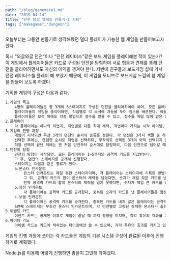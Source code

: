 ```yaml
---
path: "/blog/gamemake1.md"
date: "2019-04-14"
title: "던전 탐험 웹게임 만들기-1 기획"
tags: ["makegame","dungeon"]
---
```


오늘부터는 그동안 만들기로 생각해왔던 멀티 플레이가 가능한 웹 게임을 만들어보고자 한다.

혹시 "와글와글 던전"이나 "던전 레이더스"같은 보드 게임을 플레이해본 적이 있는가? 이 게임에서 플레이어들은 카드로 구성된 던전을 탐험하며 서로 협동과 견제를 통해 던전을 클리어하면서도 자신의 이익을 챙겨야 한다. 저번에 친구들과 보드게임 샵에 가서 던전 레이더스를 플레이 해 보았기 때문에, 이 게임을 모티브로 보드게임 느낌의 웹 게임을 만들어 보도록 하겠다.

기획한 게임의 구성은 다음과 같다.

```txt
1.게임의 목표
    4명의 플레이어들은 총 3개의 6스테이지로 구성된 던전을 클리어하여야 하며, 모든 플레이어가 게임 오버되면 보석을 모은 개수에 상관없이 패배한다.
    플레이어들이 게임을 클리어하면, 직업별로 각 보석에 차등을 두어 점수를 배분한다. 예를 들어, 붉은 보석은 도적에겐 1점, 마법사에게는 3점으로 친다.
    플레이어들은 보석 외에도 각종 방법으로 점수를 얻을 수 있고, 점수를 제일 많이 얻은 플레이어가 게임에서 승리한다.
2.플레이어
    각 플레이어는 하나의 직업과, 직업별로 다른 최대 체력, 직업마다 가지는 시작 아이템, 직업별로 받는 시작 아이템과 1~5까지의 숫자가 적힌 공격력 카드, 직업별 효과를 지닌다.
3.게임의 진행 과정
    게임이 시작되면 우선 3개의 던전의 순서와 종류를 정한다. 각 던전은 3가지 색깔 중 하나이며, 각 색깔별로 하나의 던전을 무작위로 선택한다.
    선택한 후에는, 랜덤한 순서로 직업을 선택하되, 무작위로 선택된 3개의 아직 선택되지 않은 직업 중에서 선택하도록 한다.
    직업 선택이 끝난 뒤에는 맨 처음 던전부터 순서대로 탐험하되, 다음 던전으로 넘어갈 때마다 이벤트 카드를 하나씩 공개해 적용한다.
4.던전의 탐험
    던전의 탐험이 시작되면, 모든 플레이어는 1~5까지의 공격력 카드를 지급받는다.
    그 후, 던전의 스테이지를 공개해 진행한다.
    스테이지는 다음과 같은 종류가 있다.
    a.몬스터 인카운트
        몬스터 인카운트는 제일 흔한 스테이지이며, 각 플레이어는 스테이지에 기록된 방법에 따라 공격력 카드를 공개한다.
        그 뒤, 공격력 카드의 합이 몬스터의 체력을 넘었다면, 숫자가 제일 작은 카드를 낸 플레이어부터 등수를 매겨 각 등수에 따른 보상을 받되, 같은 등수의 플레이어가 한 명 이상이면 둘 모두 보상을 받지 못한다.
        만약 공격력 카드의 합이 몬스터의 체력을 넘지 못했다면, 숫자가 제일 큰 카드를 낸 플레이어부터 등수를 매겨 등수에 따를 피해를 받되, 같은 등수의 플레이어가 한 명 이상이면 피해를 나누어 받는다(소숫점 내림)
    b.함정 인카운트
        각 플레이어는 공격력 카드를 공개한다, 중복된 숫자의 카드를 낸 플레이어들은 함정 인카운트의 지시에 따라 피해를 받는다.
    c.보물 인카운트
        각 플레이어는 공격력 카드를 공개한다, 중복된 카드를 내지 않은 플레이어는 공격력 카드의 숫자에 알맞은 아이템을 얻거나 카드의 지시에 따른다.
    6번째 스테이지는 무조건 몬스터 인카운트이며, 각 던전별로 고정된 강력한 몬스터가 출현하고, 큰 보상과 동시에 특수한 효과를 가지고 있다.
5.이벤트 카드
    이벤트 카드는 공개된 이후로 게임이 끝날 때 까지 영향을 미치며, 각각 특유의 효과를 가지고 있다.
6.아이템 카드
    아이템 카드는 카드에 적혀있는 타이밍에만 쓸 수 있으며, 각각 특유의 효과를 가지고 있다.
```

게임의 진행 과정에 쓰이는 각 카드들은 게임의 기본 시스템 구성이 완료된 이후에 진행하기로 계획했다.

Node.js를 이용해 어떻게 진행하면 좋을지 고민해 봐야겠다.